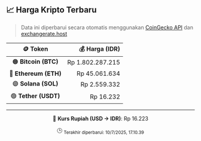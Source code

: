 

<!-- HARGA_KRIPTO -->
## 📈 Harga Kripto Terbaru

> Data ini diperbarui secara otomatis menggunakan [CoinGecko API](https://www.coingecko.com/) dan [exchangerate.host](https://exchangerate.host/)

<div align="center">

| 🪙 Token | 💰 Harga (IDR) |
|:------:|---------------:|
| 🟠 **Bitcoin (BTC)**   | Rp 1.802.287.215 |
| 🔵 **Ethereum (ETH)**  | Rp 45.061.634 |
| 🟣 **Solana (SOL)**    | Rp 2.559.332 |
| 🟢 **Tether (USDT)**   | Rp 16.232 |

---

💱 **Kurs Rupiah (USD → IDR)**: Rp 16.223

🕒 <sub>Terakhir diperbarui: 10/7/2025, 17.10.39</sub>

</div>
<!-- /HARGA_KRIPTO -->